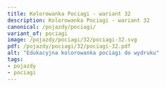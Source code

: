 ```yaml
---
title: Kolorowanka Pociagi - wariant 32
description: Kolorowanka Pociagi - wariant 32
canonical: /pojazdy/pociagi/
variant_of: pociagi
image: /pojazdy/pociagi/32/pociagi-32.svg
pdf: /pojazdy/pociagi/32/pociagi-32.pdf
alt: "Edukacyjna kolorowanka pociagi do wydruku"
tags:
- pojazdy
- pociagi
---
```

